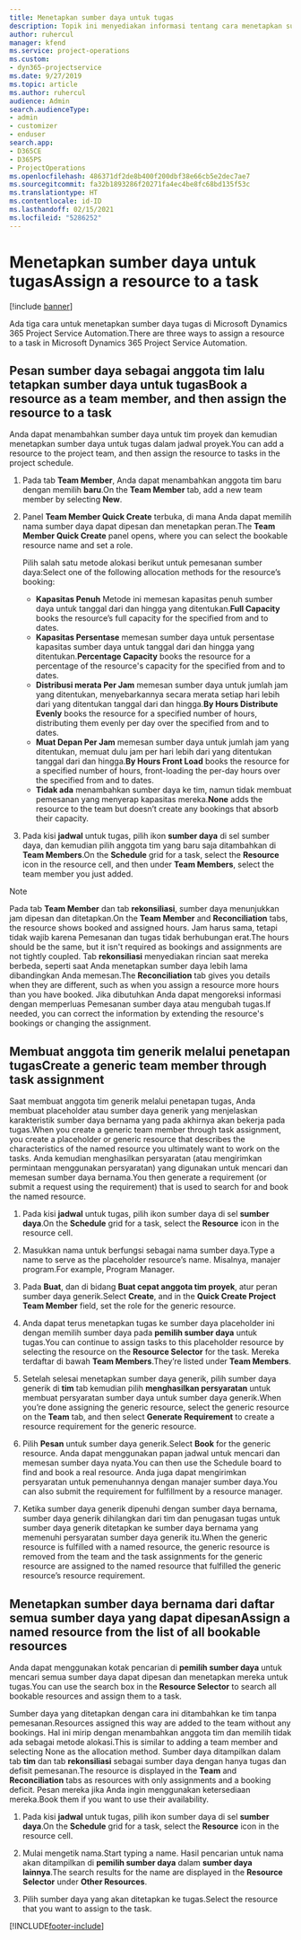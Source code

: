 ```yaml
---
title: Menetapkan sumber daya untuk tugas
description: Topik ini menyediakan informasi tentang cara menetapkan sumber daya untuk tugas.
author: ruhercul
manager: kfend
ms.service: project-operations
ms.custom:
- dyn365-projectservice
ms.date: 9/27/2019
ms.topic: article
ms.author: ruhercul
audience: Admin
search.audienceType:
- admin
- customizer
- enduser
search.app:
- D365CE
- D365PS
- ProjectOperations
ms.openlocfilehash: 486371df2de8b400f200dbf38e66cb5e2dec7ae7
ms.sourcegitcommit: fa32b1893286f20271fa4ec4be8fc68bd135f53c
ms.translationtype: HT
ms.contentlocale: id-ID
ms.lasthandoff: 02/15/2021
ms.locfileid: "5286252"
---
```

# <a name="assign-a-resource-to-a-task"></a><span data-ttu-id="13214-103">Menetapkan sumber daya untuk tugas</span><span class="sxs-lookup"><span data-stu-id="13214-103">Assign a resource to a task</span></span>

[!include [banner](../includes/psa-now-project-operations.md)]

<span data-ttu-id="13214-104">Ada tiga cara untuk menetapkan sumber daya tugas di Microsoft Dynamics 365 Project Service Automation.</span><span class="sxs-lookup"><span data-stu-id="13214-104">There are three ways to assign a resource to a task in Microsoft Dynamics 365 Project Service Automation.</span></span>

## <a name="book-a-resource-as-a-team-member-and-then-assign-the-resource-to-a-task"></a><span data-ttu-id="13214-105">Pesan sumber daya sebagai anggota tim lalu tetapkan sumber daya untuk tugas</span><span class="sxs-lookup"><span data-stu-id="13214-105">Book a resource as a team member, and then assign the resource to a task</span></span>

<span data-ttu-id="13214-106">Anda dapat menambahkan sumber daya untuk tim proyek dan kemudian menetapkan sumber daya untuk tugas dalam jadwal proyek.</span><span class="sxs-lookup"><span data-stu-id="13214-106">You can add a resource to the project team, and then assign the resource to tasks in the project schedule.</span></span>

1. <span data-ttu-id="13214-107">Pada tab **Team Member**, Anda dapat menambahkan anggota tim baru dengan memilih **baru**.</span><span class="sxs-lookup"><span data-stu-id="13214-107">On the **Team Member** tab, add a new team member by selecting **New**.</span></span> 

2. <span data-ttu-id="13214-108">Panel **Team Member Quick Create** terbuka, di mana Anda dapat memilih nama sumber daya dapat dipesan dan menetapkan peran.</span><span class="sxs-lookup"><span data-stu-id="13214-108">The **Team Member Quick Create** panel opens, where you can select the bookable resource name and set a role.</span></span> 

    <span data-ttu-id="13214-109">Pilih salah satu metode alokasi berikut untuk pemesanan sumber daya:</span><span class="sxs-lookup"><span data-stu-id="13214-109">Select one of the following allocation methods for the resource’s booking:</span></span>

    - <span data-ttu-id="13214-110">**Kapasitas Penuh** Metode ini memesan kapasitas penuh sumber daya untuk tanggal dari dan hingga yang ditentukan.</span><span class="sxs-lookup"><span data-stu-id="13214-110">**Full Capacity** books the resource’s full capacity for the specified from and to dates.</span></span>
    - <span data-ttu-id="13214-111">**Kapasitas Persentase** memesan sumber daya untuk persentase kapasitas sumber daya untuk tanggal dari dan hingga yang ditentukan.</span><span class="sxs-lookup"><span data-stu-id="13214-111">**Percentage Capacity** books the resource for a percentage of the resource's capacity for the specified from and to dates.</span></span>
    - <span data-ttu-id="13214-112">**Distribusi merata Per Jam** memesan sumber daya untuk jumlah jam yang ditentukan, menyebarkannya secara merata setiap hari lebih dari yang ditentukan tanggal dari dan hingga.</span><span class="sxs-lookup"><span data-stu-id="13214-112">**By Hours Distribute Evenly** books the resource for a specified number of hours, distributing them evenly per day over the specified from and to dates.</span></span>
    - <span data-ttu-id="13214-113">**Muat Depan Per Jam** memesan sumber daya untuk jumlah jam yang ditentukan, memuat dulu jam per hari lebih dari yang ditentukan tanggal dari dan hingga.</span><span class="sxs-lookup"><span data-stu-id="13214-113">**By Hours Front Load** books the resource for a specified number of hours, front-loading the per-day hours over the specified from and to dates.</span></span>
    - <span data-ttu-id="13214-114">**Tidak ada** menambahkan sumber daya ke tim, namun tidak membuat pemesanan yang menyerap kapasitas mereka.</span><span class="sxs-lookup"><span data-stu-id="13214-114">**None** adds the resource to the team but doesn’t create any bookings that absorb their capacity.</span></span>

3. <span data-ttu-id="13214-115">Pada kisi **jadwal** untuk tugas, pilih ikon **sumber daya** di sel sumber daya, dan kemudian pilih anggota tim yang baru saja ditambahkan di **Team Members**.</span><span class="sxs-lookup"><span data-stu-id="13214-115">On the **Schedule** grid for a task, select the **Resource** icon in the resource cell, and then under **Team Members**, select the team member you just added.</span></span> 

> [!NOTE]
> <span data-ttu-id="13214-116">Pada tab **Team Member** dan tab **rekonsiliasi**, sumber daya menunjukkan jam dipesan dan ditetapkan.</span><span class="sxs-lookup"><span data-stu-id="13214-116">On the **Team Member** and **Reconciliation** tabs, the resource shows booked and assigned hours.</span></span> <span data-ttu-id="13214-117">Jam harus sama, tetapi tidak wajib karena Pemesanan dan tugas tidak berhubungan erat.</span><span class="sxs-lookup"><span data-stu-id="13214-117">The hours should be the same, but it isn't required as bookings and assignments are not tightly coupled.</span></span> <span data-ttu-id="13214-118">Tab **rekonsiliasi** menyediakan rincian saat mereka berbeda, seperti saat Anda menetapkan sumber daya lebih lama dibandingkan Anda memesan.</span><span class="sxs-lookup"><span data-stu-id="13214-118">The **Reconciliation** tab gives you details when they are different, such as when you assign a resource more hours than you have booked.</span></span> <span data-ttu-id="13214-119">Jika dibutuhkan Anda dapat mengoreksi informasi dengan memperluas Pemesanan sumber daya atau mengubah tugas.</span><span class="sxs-lookup"><span data-stu-id="13214-119">If needed, you can correct the information by extending the resource's bookings or changing the assignment.</span></span>

## <a name="create-a-generic-team-member-through-task-assignment"></a><span data-ttu-id="13214-120">Membuat anggota tim generik melalui penetapan tugas</span><span class="sxs-lookup"><span data-stu-id="13214-120">Create a generic team member through task assignment</span></span>

<span data-ttu-id="13214-121">Saat membuat anggota tim generik melalui penetapan tugas, Anda membuat placeholder atau sumber daya generik yang menjelaskan karakteristik sumber daya bernama yang pada akhirnya akan bekerja pada tugas.</span><span class="sxs-lookup"><span data-stu-id="13214-121">When you create a generic team member through task assignment, you create a placeholder or generic resource that describes the characteristics of the named resource you ultimately want to work on the tasks.</span></span> <span data-ttu-id="13214-122">Anda kemudian menghasilkan persyaratan (atau mengirimkan permintaan menggunakan persyaratan) yang digunakan untuk mencari dan memesan sumber daya bernama.</span><span class="sxs-lookup"><span data-stu-id="13214-122">You then generate a requirement (or submit a request using the requirement) that is used to search for and book the named resource.</span></span>

1. <span data-ttu-id="13214-123">Pada kisi **jadwal** untuk tugas, pilih ikon sumber daya di sel **sumber daya**.</span><span class="sxs-lookup"><span data-stu-id="13214-123">On the **Schedule** grid for a task, select the **Resource** icon in the resource cell.</span></span>

2. <span data-ttu-id="13214-124">Masukkan nama untuk berfungsi sebagai nama sumber daya.</span><span class="sxs-lookup"><span data-stu-id="13214-124">Type a name to serve as the placeholder resource’s name.</span></span> <span data-ttu-id="13214-125">Misalnya, manajer program.</span><span class="sxs-lookup"><span data-stu-id="13214-125">For example, Program Manager.</span></span>

3. <span data-ttu-id="13214-126">Pada **Buat**, dan di bidang **Buat cepat anggota tim proyek**, atur peran sumber daya generik.</span><span class="sxs-lookup"><span data-stu-id="13214-126">Select **Create**, and in the **Quick Create Project Team Member** field, set the role for the generic resource.</span></span>

4. <span data-ttu-id="13214-127">Anda dapat terus menetapkan tugas ke sumber daya placeholder ini dengan memilih sumber daya pada **pemilih sumber daya** untuk tugas.</span><span class="sxs-lookup"><span data-stu-id="13214-127">You can continue to assign tasks to this placeholder resource by selecting the resource on the **Resource Selector** for the task.</span></span> <span data-ttu-id="13214-128">Mereka terdaftar di bawah **Team Members**.</span><span class="sxs-lookup"><span data-stu-id="13214-128">They’re listed under **Team Members**.</span></span>

5. <span data-ttu-id="13214-129">Setelah selesai menetapkan sumber daya generik, pilih sumber daya generik di **tim** tab kemudian pilih **menghasilkan persyaratan** untuk membuat persyaratan sumber daya untuk sumber daya generik.</span><span class="sxs-lookup"><span data-stu-id="13214-129">When you’re done assigning the generic resource, select the generic resource on the **Team** tab, and then select **Generate Requirement** to create a resource requirement for the generic resource.</span></span>

6. <span data-ttu-id="13214-130">Pilih **Pesan** untuk sumber daya generik.</span><span class="sxs-lookup"><span data-stu-id="13214-130">Select **Book** for the generic resource.</span></span> <span data-ttu-id="13214-131">Anda dapat menggunakan papan jadwal untuk mencari dan memesan sumber daya nyata.</span><span class="sxs-lookup"><span data-stu-id="13214-131">You can then use the Schedule board to find and book a real resource.</span></span> <span data-ttu-id="13214-132">Anda juga dapat mengirimkan persyaratan untuk pemenuhannya dengan manajer sumber daya.</span><span class="sxs-lookup"><span data-stu-id="13214-132">You can also submit the requirement for fulfillment by a resource manager.</span></span>

7. <span data-ttu-id="13214-133">Ketika sumber daya generik dipenuhi dengan sumber daya bernama, sumber daya generik dihilangkan dari tim dan penugasan tugas untuk sumber daya generik ditetapkan ke sumber daya bernama yang memenuhi persyaratan sumber daya generik itu.</span><span class="sxs-lookup"><span data-stu-id="13214-133">When the generic resource is fulfilled with a named resource, the generic resource is removed from the team and the task assignments for the generic resource are assigned to the named resource that fulfilled the generic resource’s resource requirement.</span></span>

## <a name="assign-a-named-resource-from-the-list-of-all-bookable-resources"></a><span data-ttu-id="13214-134">Menetapkan sumber daya bernama dari daftar semua sumber daya yang dapat dipesan</span><span class="sxs-lookup"><span data-stu-id="13214-134">Assign a named resource from the list of all bookable resources</span></span>

<span data-ttu-id="13214-135">Anda dapat menggunakan kotak pencarian di **pemilih sumber daya** untuk mencari semua sumber daya dapat dipesan dan menetapkan mereka untuk tugas.</span><span class="sxs-lookup"><span data-stu-id="13214-135">You can use the search box in the **Resource Selector** to search all bookable resources and assign them to a task.</span></span>

<span data-ttu-id="13214-136">Sumber daya yang ditetapkan dengan cara ini ditambahkan ke tim tanpa pemesanan.</span><span class="sxs-lookup"><span data-stu-id="13214-136">Resources assigned this way are added to the team without any bookings.</span></span> <span data-ttu-id="13214-137">Hal ini mirip dengan menambahkan anggota tim dan memilih tidak ada sebagai metode alokasi.</span><span class="sxs-lookup"><span data-stu-id="13214-137">This is similar to adding a team member and selecting None as the allocation method.</span></span> <span data-ttu-id="13214-138">Sumber daya ditampilkan dalam tab **tim** dan tab **rekonsiliasi** sebagai sumber daya dengan hanya tugas dan defisit pemesanan.</span><span class="sxs-lookup"><span data-stu-id="13214-138">The resource is displayed in the **Team** and **Reconciliation** tabs as resources with only assignments and a booking deficit.</span></span> <span data-ttu-id="13214-139">Pesan mereka jika Anda ingin menggunakan ketersediaan mereka.</span><span class="sxs-lookup"><span data-stu-id="13214-139">Book them if you want to use their availability.</span></span>

1. <span data-ttu-id="13214-140">Pada kisi **jadwal** untuk tugas, pilih ikon sumber daya di sel **sumber daya**.</span><span class="sxs-lookup"><span data-stu-id="13214-140">On the **Schedule** grid for a task, select the **Resource** icon in the resource cell.</span></span>

2. <span data-ttu-id="13214-141">Mulai mengetik nama.</span><span class="sxs-lookup"><span data-stu-id="13214-141">Start typing a name.</span></span> <span data-ttu-id="13214-142">Hasil pencarian untuk nama akan ditampilkan di **pemilih sumber daya** dalam **sumber daya lainnya**.</span><span class="sxs-lookup"><span data-stu-id="13214-142">The search results for the name are displayed in the **Resource Selector** under **Other Resources**.</span></span>

3. <span data-ttu-id="13214-143">Pilih sumber daya yang akan ditetapkan ke tugas.</span><span class="sxs-lookup"><span data-stu-id="13214-143">Select the resource that you want to assign to the task.</span></span>



[!INCLUDE[footer-include](../includes/footer-banner.md)]